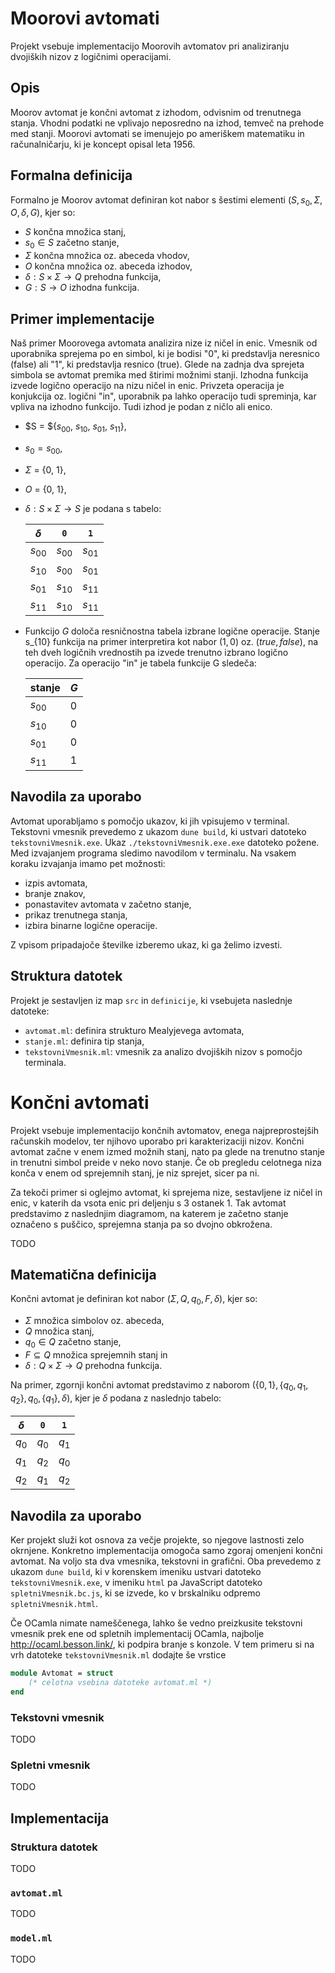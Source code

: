 # Moorovi avtomati

Projekt vsebuje implementacijo Moorovih avtomatov pri analiziranju dvojiških nizov z logičnimi operacijami. 

## Opis

Moorov avtomat je končni avtomat z izhodom, odvisnim od trenutnega stanja. Vhodni podatki ne vplivajo neposredno na izhod, temveč na prehode med stanji. Moorovi avtomati se imenujejo po ameriškem matematiku in računalničarju, ki je koncept opisal leta 1956. 

## Formalna definicija

Formalno je Moorov avtomat definiran kot nabor s šestimi elementi $(S, s_0, \Sigma, O, \delta, G)$, kjer so:

- $S$ končna množica stanj,
- $s_0 \in S$ začetno stanje,
- $\Sigma$ končna množica oz. abeceda vhodov,
- $O$ končna množica oz. abeceda izhodov,
- $\delta : S \times \Sigma \to Q$ prehodna funkcija,
- $G : S \to O$ izhodna funkcija.

## Primer implementacije

Naš primer Moorovega avtomata analizira nize iz ničel in enic. Vmesnik od uporabnika sprejema po en simbol, ki je bodisi "0", ki predstavlja neresnico (false) ali "1", ki predstavlja resnico (true). Glede na zadnja dva sprejeta simbola se avtomat premika med štirimi možnimi stanji. Izhodna funkcija izvede logično operacijo na nizu ničel in enic. Privzeta operacija je konjukcija oz. logični "in", uporabnik pa lahko operacijo tudi spreminja, kar vpliva na izhodno funkcijo. Tudi izhod je podan z ničlo ali enico.

- $S = ${$s_{00}$, $s_{10}$, $s_{01}$, $s_{11}$},
- $s_0 = s_{00}$,
- $\Sigma$ = {0, 1},
- $O$ = {0, 1},
- $\delta : S \times \Sigma \to S$ je podana s tabelo:

    | $\delta$ | `0`    | `1`   | 
    | -------- | -----  | ----- | 
    | $s_{00}$   | $s_{00}$ | $s_{01}$ | 
    | $s_{10}$   | $s_{00}$ | $s_{01}$ | 
    | $s_{01}$   | $s_{10}$ | $s_{11}$ | 
    | $s_{11}$   | $s_{10}$ | $s_{11}$ | 

- Funkcijo $G$ določa resničnostna tabela izbrane logične operacije. Stanje s_{10} funkcija na primer interpretira kot nabor $(1, 0)$ oz. $(true, false)$, na teh dveh logičnih vrednostih pa izvede trenutno izbrano logično operacijo. Za operacijo "in" je tabela funkcije G sledeča:

    | stanje |  $G$  |
    | -------| ----- |
    | $s_{00}$ | $0$ | 
    | $s_{10}$ | $0$ | 
    | $s_{01}$ | $0$ | 
    | $s_{11}$ | $1$ | 

## Navodila za uporabo

Avtomat uporabljamo s pomočjo ukazov, ki jih vpisujemo v terminal. Tekstovni vmesnik prevedemo z ukazom `dune build`, ki ustvari datoteko `tekstovniVmesnik.exe`. Ukaz `./tekstovniVmesnik.exe.exe` datoteko požene. Med izvajanjem programa sledimo navodilom v terminalu. Na vsakem koraku izvajanja imamo pet možnosti:
- izpis avtomata,
- branje znakov,
- ponastavitev avtomata v začetno stanje,
- prikaz trenutnega stanja,
- izbira binarne logične operacije.

Z vpisom pripadajoče številke izberemo ukaz, ki ga želimo izvesti.


## Struktura datotek

Projekt je sestavljen iz map `src` in `definicije`, ki vsebujeta naslednje datoteke:
- `avtomat.ml`: definira strukturo Mealyjevega avtomata,
- `stanje.ml`: definira tip stanja,
- `tekstovniVmesnik.ml`: vmesnik za analizo dvojiških nizov s pomočjo terminala.


# Končni avtomati

Projekt vsebuje implementacijo končnih avtomatov, enega najpreprostejših računskih modelov, ter njihovo uporabo pri karakterizaciji nizov. Končni avtomat začne v enem izmed možnih stanj, nato pa glede na trenutno stanje in trenutni simbol preide v neko novo stanje. Če ob pregledu celotnega niza konča v enem od sprejemnih stanj, je niz sprejet, sicer pa ni.

Za tekoči primer si oglejmo avtomat, ki sprejema nize, sestavljene iz ničel in enic, v katerih da vsota enic pri deljenju s 3 ostanek 1. Tak avtomat predstavimo z naslednjim diagramom, na katerem je začetno stanje označeno s puščico, sprejemna stanja pa so dvojno obkrožena.

TODO

## Matematična definicija

Končni avtomat je definiran kot nabor $(\Sigma, Q, q_0, F, \delta)$, kjer so:

- $\Sigma$ množica simbolov oz. abeceda,
- $Q$ množica stanj,
- $q_0 \in Q$ začetno stanje,
- $F \subseteq Q$ množica sprejemnih stanj in
- $\delta : Q \times \Sigma \to Q$ prehodna funkcija.

Na primer, zgornji končni avtomat predstavimo z naborom $(\{0, 1\}, \{q_0, q_1, q_2\}, q_0, \{q_1\}, \delta)$, kjer je $\delta$ podana z naslednjo tabelo:

| $\delta$ | `0`   | `1`   |
| -------- | ----- | ----- |
| $q_0$    | $q_0$ | $q_1$ |
| $q_1$    | $q_2$ | $q_0$ |
| $q_2$    | $q_1$ | $q_2$ |

## Navodila za uporabo

Ker projekt služi kot osnova za večje projekte, so njegove lastnosti zelo okrnjene. Konkretno implementacija omogoča samo zgoraj omenjeni končni avtomat. Na voljo sta dva vmesnika, tekstovni in grafični. Oba prevedemo z ukazom `dune build`, ki v korenskem imeniku ustvari datoteko `tekstovniVmesnik.exe`, v imeniku `html` pa JavaScript datoteko `spletniVmesnik.bc.js`, ki se izvede, ko v brskalniku odpremo `spletniVmesnik.html`.

Če OCamla nimate nameščenega, lahko še vedno preizkusite tekstovni vmesnik prek ene od spletnih implementacij OCamla, najbolje <http://ocaml.besson.link/>, ki podpira branje s konzole. V tem primeru si na vrh datoteke `tekstovniVmesnik.ml` dodajte še vrstice

```ocaml
module Avtomat = struct
    (* celotna vsebina datoteke avtomat.ml *)
end
```

### Tekstovni vmesnik

TODO

### Spletni vmesnik

TODO

## Implementacija

### Struktura datotek

TODO

### `avtomat.ml`

TODO

### `model.ml`

TODO
